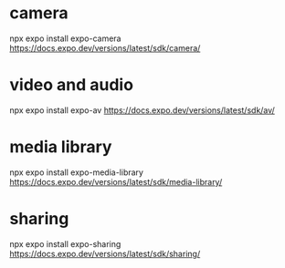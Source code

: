 # camera

npx expo install expo-camera
https://docs.expo.dev/versions/latest/sdk/camera/

# video and audio

npx expo install expo-av
https://docs.expo.dev/versions/latest/sdk/av/

# media library

npx expo install expo-media-library
https://docs.expo.dev/versions/latest/sdk/media-library/

# sharing

npx expo install expo-sharing
https://docs.expo.dev/versions/latest/sdk/sharing/

